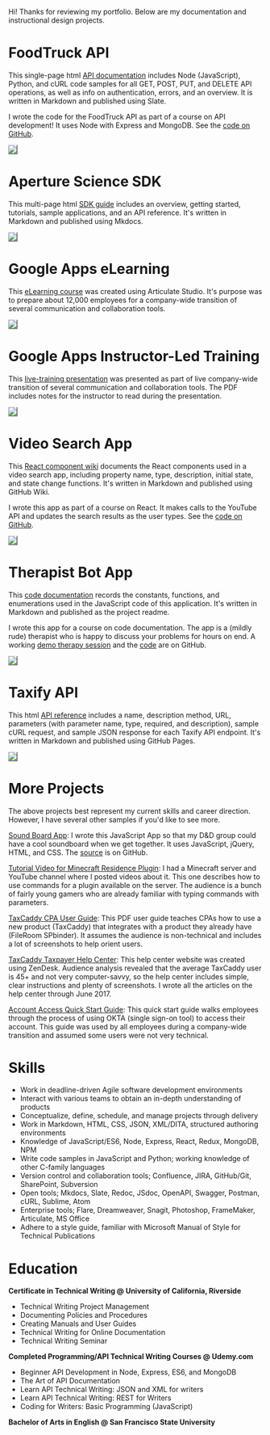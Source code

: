 Hi! Thanks for reviewing my portfolio. Below are my documentation and instructional design projects.

# FoodTruck API

This single-page html [API documentation](https://mollieswenson.github.io/slate/) includes Node (JavaScript), Python, and cURL code samples for all GET, POST, PUT, and DELETE API operations, as well as info on authentication, errors, and an overview. It is written in Markdown and published using Slate.

I wrote the code for the FoodTruck API as part of a course on API development! It uses Node with Express and MongoDB. See the [code on GitHub](https://github.com/mollieswenson/foodtruck-api).

<a href="https://mollieswenson.github.io/slate/"><img src="resources/food-truck.png" style="box-shadow: 1px 1px 1px 1px grey;"/></a>

# Aperture Science SDK

This multi-page html [SDK guide](https://mollieswenson.github.io/aperture-science-sdk/) includes an overview, getting started, tutorials, sample applications, and an API reference. It's written in Markdown and published using Mkdocs.

<a href="https://mollieswenson.github.io/aperture-science-sdk"><img src="resources/aperture.PNG" style="box-shadow: 1px 1px 1px 1px grey;"/></a>


# Google Apps eLearning

This [eLearning course](resources/google-apps-elearning.pdf) was created using Articulate Studio. It's purpose was to prepare about 12,000 employees for a company-wide transition of several communication and collaboration tools.

<a href="resources/google-apps-elearning.pdf"><img src="resources/google-apps-cbt.PNG" style="box-shadow: 1px 1px 1px 1px grey;"/></a>

# Google Apps Instructor-Led Training

This [live-training presentation](resources/google-apps-presentation.pdf) was presented as part of live company-wide transition of several communication and collaboration tools. The PDF includes notes for the instructor to read during the presentation.

<a href="resources/google-apps-presentation.pdf"><img src="resources/google-apps-ilt.PNG" style="box-shadow: 1px 1px 1px 1px grey;"/></a>

# Video Search App

This [React component wiki](https://github.com/mollieswenson/react-video-search-app/wiki) documents the React components used in a video search app, including property name, type, description, initial state, and state change functions. It's written in Markdown and published using GitHub Wiki.

I wrote this app as part of a course on React. It makes calls to the YouTube API and updates the search results as the user types. See the [code on GitHub](https://github.com/mollieswenson/react-video-search-app).

<a href="https://github.com/mollieswenson/react-video-search-app/wiki"><img src="resources/video.PNG" style="box-shadow: 1px 1px 1px 1px grey;"/></a>

# Therapist Bot App

This [code documentation](https://github.com/mollieswenson/therapist-bot/#therapist-bot-code-docs) records the constants, functions, and enumerations used in the JavaScript code of this application. It's written in Markdown and published as the project readme.

I wrote this app for a course on code documentation. The app is a (mildly rude) therapist who is happy to discuss your problems for hours on end. A working [demo therapy session](https://mollieswenson.github.io/therapist-bot/) and the [code](https://github.com/mollieswenson/therapist-bot) are on GitHub.

<a href="https://github.com/mollieswenson/therapist-bot/#therapist-bot-code-docs"><img src="resources/therapist.PNG" style="box-shadow: 1px 1px 1px 1px grey;"/></a>

# Taxify API

This html [API reference](https://mollieswenson.github.io/taxify-api-docs/) includes a name, description method, URL, parameters (with parameter name, type, required, and description), sample cURL request, and sample JSON response for each Taxify API endpoint. It's written in Markdown and published using GitHub Pages.

<a href="https://mollieswenson.github.io/taxify-api-docs/"><img src="resources/taxify.PNG" style="box-shadow: 1px 1px 1px 1px grey;"/></a>

# More Projects

The above projects best represent my current skills and career direction. However, I have several other samples if you'd like to see more.

[Sound Board App](https://mollieswenson.github.io/soundboard/): I wrote this JavaScript App so that my D&D group could have a cool soundboard when we get together. It uses JavaScript, jQuery, HTML, and CSS. The [source](https://github.com/mollieswenson/soundboard) is on GitHub.

[Tutorial Video for Minecraft Residence Plugin](https://www.youtube.com/watch?v=u6EY6Xi0fcM&index=4&list=PL750FA9D10C3FE159): I had a Minecraft server and YouTube channel where I posted videos about it. This one describes how to use commands for a plugin available on the server. The audience is a bunch of fairly young gamers who are already familiar with typing commands with parameters.

[TaxCaddy CPA User Guide](resources/taxcaddy-user-guide.pdf): This PDF user guide teaches CPAs how to use a new product (TaxCaddy) that integrates with a product they already have (FileRoom SPbinder). It assumes the audience is non-technical and includes a lot of screenshots to help orient users.

[TaxCaddy Taxpayer Help Center](https://helpcenter.taxcaddy.com/hc/en-us): This help center website was created using ZenDesk. Audience analysis revealed that the average TaxCaddy user is 45+ and not very computer-savvy, so the help center includes simple, clear instructions and plenty of screenshots. I wrote all the articles on the help center through June 2017.

[Account Access Quick Start Guide](resources/okta-quick-start.pdf): This quick start guide walks employees through the process of using OKTA (single sign-on tool) to access their account. This guide was used by all employees during a company-wide transition and assumed some users were not very technical.

# Skills

- Work in deadline-driven Agile software development environments
- Interact with various teams to obtain an in-depth understanding of products
- Conceptualize, define, schedule, and manage projects through delivery
- Work in Markdown, HTML, CSS, JSON, XML/DITA, structured authoring environments
- Knowledge of JavaScript/ES6, Node, Express, React, Redux, MongoDB, NPM
- Write code samples in JavaScript and Python; working knowledge of other C-family languages
- Version control and collaboration tools; Confluence, JIRA, GitHub/Git, SharePoint, Subversion
- Open tools; Mkdocs, Slate, Redoc, JSdoc, OpenAPI, Swagger, Postman, cURL, Sublime, Atom
- Enterprise tools; Flare, Dreamweaver, Snagit, Photoshop, FrameMaker, Articulate, MS Office
- Adhere to a style guide, familiar with Microsoft Manual of Style for Technical Publications

# Education

**Certificate in Technical Writing @ University of California, Riverside**

- Technical Writing Project Management
- Documenting Policies and Procedures
- Creating Manuals and User Guides
- Technical Writing for Online Documentation
- Technical Writing Seminar

**Completed Programming/API Technical Writing Courses @ Udemy.com**

- Beginner API Development in Node, Express, ES6, and MongoDB
- The Art of API Documentation
- Learn API Technical Writing: JSON and XML for writers
- Learn API Technical Writing: REST for Writers
- Coding for Writers: Basic Programming (JavaScript)

**Bachelor of Arts in English @ San Francisco State University**

